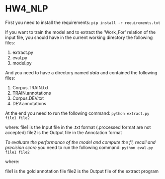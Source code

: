 # HW4_NLP

First you need to install the requirements:
``pip install -r requirements.txt``

If you want to train the model and to extract the 'Work_For' relation of the input file, you should have in the current working directory the following files:

1. extract.py
2. eval.py
3. model.py

And you need to have a directory named *data* and contained the following files:

1. Corpus.TRAIN.txt
2. TRAIN.annotations
3. Corpus.DEV.txt
4. DEV.annotations

At the end you need to run the following command:
``python extract.py file1 file2``

where:
file1 is the Input file in the .txt format (.processed format are not accepted)
file2 is the Output file in the Annotation format


*To evaluate the performance of the model and compute the f1, recall and precision score*
you need to run the following command:
``python eval.py file1 file2``

where:

file1 is the gold annotation file
file2 is the Output file of the extract program